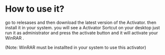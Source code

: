 # How to use it?
go to relesases and then download the latest version of the Activator. 
then install it in your system. you will see a Activator Sortcut on your desktop
just run it as administrator and press the activate button and it will activate your WinRAR . 

(Note: WinRAR must be installted  in your system to use this activator)

